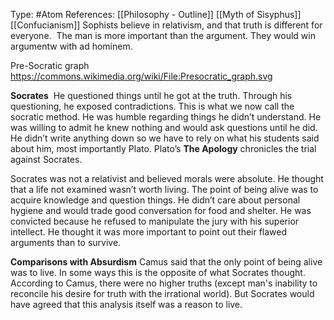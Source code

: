 Type: #Atom 
References: [[Philosophy - Outline]]
[[Myth of  Sisyphus]]
[[Confucianism]]
Sophists believe in relativism, and that truth is different for everyone.  The man is more important than the argument. They would win argumentw with ad hominem. 

Pre-Socratic graph 
https://commons.wikimedia.org/wiki/File:Presocratic_graph.svg

  

**Socrates** 
He questioned things until he got at the truth. Through his questioning, he exposed contradictions. This is what we now call the socratic method. He was humble regarding things he didn’t understand. He was willing to admit he knew nothing and would ask questions until he did. He didn’t write anything down so we have to rely on what his students said about him, most importantly Plato. Plato’s **The Apology** chronicles the trial against Socrates.

Socrates was  not a relativist and believed morals were absolute. He thought that a life not examined wasn’t worth living. The point of being alive was to acquire knowledge and question things. He didn’t care about personal hygiene and would trade good conversation for food and shelter. He was convicted because he refused to manipulate the jury with his superior intellect. He thought it was more important to point out their flawed arguments than to survive.

**Comparisons with Absurdism**
Camus said that the only point of being alive was to live. In some ways this is the opposite of what Socrates thought. According to Camus, there were no higher truths (except man's inability to reconcile his desire for truth with the irrational world). But Socrates would have agreed that this analysis itself was a reason to live. 